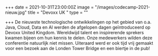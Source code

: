 +++
date = 2021-10-31T23:00:00Z
image = "/images/codecamp-2021-nieuw.jpg"
title = "Devoxx UK "
type = ""

+++
De nieuwste technologische ontwikkelingen op het gebied van o.a. Java, Cloud, Data en AI werden de afgelopen dagen geïntroduceerd op Devoxx United Kingdom. Wereldwijd talent en inspirerende sprekers kwamen bijeen om hun kennis te delen. Onze medewerkers wilden deze conferentie natuurlijk niet missen.                                                                     Uiteraard werd er ook tijd vrij gemaakt voor een bezoek aan de Londen Tower Bridge en een biertje in de pub!